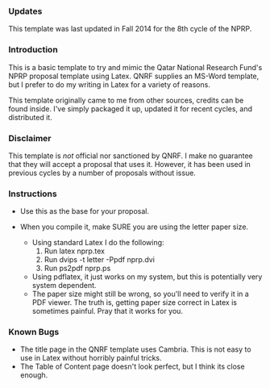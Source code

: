 ### Updates
This template was last updated in Fall 2014 for the 8th cycle of the NPRP.

### Introduction
This is a basic template to try and mimic the Qatar National Research Fund's
NPRP proposal template using Latex.  QNRF supplies an MS-Word template, but
I prefer to do my writing in Latex for a variety of reasons.

This template originally came to me from other sources, credits can be 
found inside.  I've simply packaged it up, updated it for recent cycles,
and distributed it.

### Disclaimer
This template is *not* official nor sanctioned by QNRF.  I make no guarantee
that they will accept a proposal that uses it.  However, it has been used
in previous cycles by a number of proposals without issue.

### Instructions
* Use this as the base for your proposal.

* When you compile it, make SURE you are using the letter paper size.  
  * Using standard Latex I do the following:
    1. Run latex nprp.tex
    2. Run dvips -t letter -Ppdf nprp.dvi
    3. Run ps2pdf nprp.ps
  * Using pdflatex, it just works on my system, but this is potentially very system dependent.
  * The paper size might still be wrong, so you'll need to verify it in a PDF viewer.  The truth is, getting paper size correct in Latex is sometimes painful.  Pray that it works for you.

### Known Bugs
* The title page in the QNRF template uses Cambria.  This is not easy to
use in Latex without horribly painful tricks.
* The Table of Content page doesn't look perfect, but I think its close enough.
